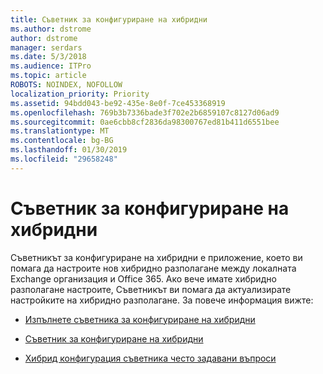 ```yaml
---
title: Съветник за конфигуриране на хибридни
ms.author: dstrome
author: dstrome
manager: serdars
ms.date: 5/3/2018
ms.audience: ITPro
ms.topic: article
ROBOTS: NOINDEX, NOFOLLOW
localization_priority: Priority
ms.assetid: 94bdd043-be92-435e-8e0f-7ce453368919
ms.openlocfilehash: 769b3b7336bade3f702e2b6859107c8127d06ad9
ms.sourcegitcommit: 0ae6cbb8cf2836da98300767ed81b411d6551bee
ms.translationtype: MT
ms.contentlocale: bg-BG
ms.lasthandoff: 01/30/2019
ms.locfileid: "29658248"
---
```

# <a name="hybrid-configuration-wizard"></a>Съветник за конфигуриране на хибридни

Съветникът за конфигуриране на хибридни е приложение, което ви помага да настроите нов хибридно разполагане между локалната Exchange организация и Office 365. Ако вече имате хибридно разполагане настроите, Съветникът ви помага да актуализирате настройките на хибридно разполагане. За повече информация вижте:
  
- [Изпълнете съветника за конфигуриране на хибридни](https://technet.microsoft.com/library/mt595788%28v=exchg.150%29.aspx)
    
- [Съветник за конфигуриране на хибридни](https://technet.microsoft.com/library/hh529921%28v=exchg.150%29.aspx)
    
- [Хибрид конфигурация съветника често задавани въпроси](https://technet.microsoft.com/library/mt488940%28v=exchg.150%29.aspx)
    

